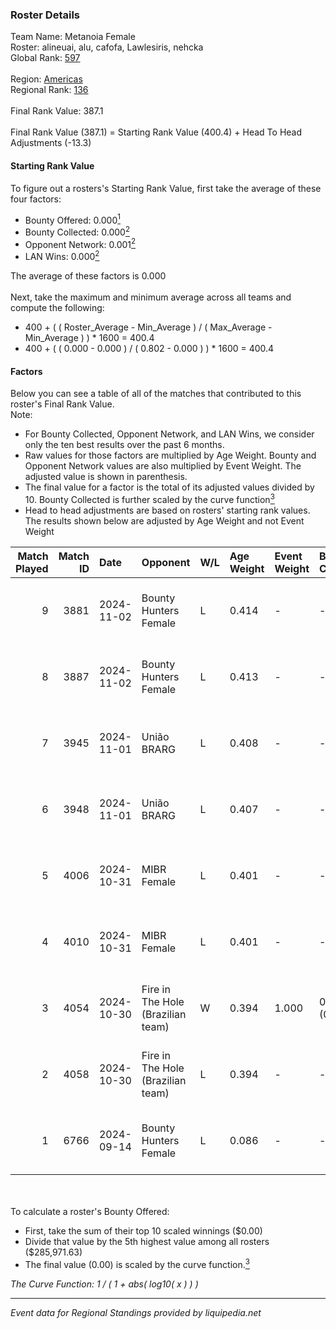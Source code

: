 ### Roster Details<br />
Team Name: Metanoia Female<br />
Roster: alineuai, alu, cafofa, Lawlesiris, nehcka<br />
Global Rank: [597](../../standings_global_2025_02_28.md)<br />
<br />
Region: [Americas]( ../../standings_americas_2025_02_28.md)<br />
Regional Rank: [136]( ../../standings_americas_2025_02_28.md)<br />
<br />
Final Rank Value:  387.1<br />
<br />
Final Rank Value (387.1) = Starting Rank Value (400.4) + Head To Head Adjustments (-13.3)<br />

#### Starting Rank Value<br />
To figure out a rosters's Starting Rank Value, first take the average of these four factors:<br />
- Bounty Offered: 0.000[<sup>1</sup>](#table2)
- Bounty Collected: 0.000[<sup>2</sup>](#table1)
- Opponent Network: 0.001[<sup>2</sup>](#table1)
- LAN Wins: 0.000[<sup>2</sup>](#table1)

The average of these factors is 0.000<br />
<br />
Next, take the maximum and minimum average across all teams and compute the following:<br />
- 400 + ( ( Roster_Average - Min_Average ) / ( Max_Average - Min_Average ) ) * 1600 = 400.4
- 400 + ( ( 0.000 - 0.000 ) / ( 0.802 - 0.000 ) ) * 1600 = 400.4


#### Factors<br />
Below you can see a table of all of the matches that contributed to this roster's Final Rank Value.<br />
Note:<br />

- For Bounty Collected, Opponent Network, and LAN Wins, we consider only the ten best results over the past 6 months.
- Raw values for those factors are multiplied by Age Weight. Bounty and Opponent Network values are also multiplied by Event Weight. The adjusted value is shown in parenthesis.
- The final value for a factor is the total of its adjusted values divided by 10. Bounty Collected is further scaled by the curve function[<sup>3</sup>](#curveFunction)
- Head to head adjustments are based on rosters' starting rank values. The results shown below are adjusted by Age Weight and not Event Weight
<span id="table1"></span><br />


| Match Played | Match ID | Date       | Opponent                          | W/L | Age Weight | Event Weight | Bounty Collected | Opponent Network | LAN Wins  | H2H Adj. | Roster                                     |
| -: | -: | :- | :- | :- | :- | :- | :- | :- | :- | -: | :- |
|            9 |     3881 | 2024-11-02 | Bounty Hunters Female             | L   | 0.414      | -            | -                | -                | -         |    -2.49 | alineuai, alu, cafofa, Lawlesiris, nehcka  |
|            8 |     3887 | 2024-11-02 | Bounty Hunters Female             | L   | 0.413      | -            | -                | -                | -         |    -2.55 | alineuai, alu, cafofa, Lawlesiris, nehcka  |
|            7 |     3945 | 2024-11-01 | União BRARG                       | L   | 0.408      | -            | -                | -                | -         |    -2.66 | alineuai, alu, cafofa, Lawlesiris, nehcka  |
|            6 |     3948 | 2024-11-01 | União BRARG                       | L   | 0.407      | -            | -                | -                | -         |    -2.72 | alineuai, alu, cafofa, Lawlesiris, nehcka  |
|            5 |     4006 | 2024-10-31 | MIBR Female                       | L   | 0.401      | -            | -                | -                | -         |    -1.11 | alineuai, alu, cafofa, Lawlesiris, nehcka  |
|            4 |     4010 | 2024-10-31 | MIBR Female                       | L   | 0.401      | -            | -                | -                | -         |    -1.13 | alineuai, alu, cafofa, Lawlesiris, nehcka  |
|            3 |     4054 | 2024-10-30 | Fire in The Hole (Brazilian team) | W   | 0.394      | 1.000        | 0.000 (0.000)    | 0.020 (0.008)    | 0 (0.000) |     6.23 | alineuai, alu, cafofa, Lawlesiris, nehcka  |
|            2 |     4058 | 2024-10-30 | Fire in The Hole (Brazilian team) | L   | 0.394      | -            | -                | -                | -         |    -6.32 | alineuai, alu, cafofa, Lawlesiris, nehcka  |
|            1 |     6766 | 2024-09-14 | Bounty Hunters Female             | L   | 0.086      | -            | -                | -                | -         |    -0.57 | alineuai, dreessa, eny, Lawlesiris, nehcka |

<br />
<span id="table2"></span><br />
To calculate a roster's Bounty Offered:<br />

- First, take the sum of their top 10 scaled winnings ($0.00)
- Divide that value by the 5th highest value among all rosters ($285,971.63)
- The final value (0.00) is scaled by the curve function.[<sup>3</sup>](#curveFunction)

<span id="curveFunction"></span>_The Curve Function: 1 / ( 1 + abs( log10( x ) ) )_<br />

---
_Event data for Regional Standings provided by liquipedia.net_<br />
